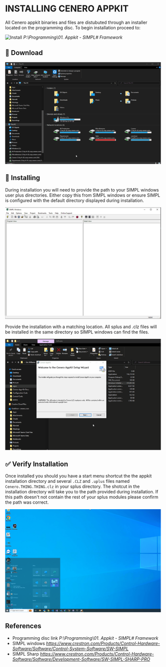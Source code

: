 # INSTALLING CENERO APPKIT

All Cenero appkit binaries and files are distubuted through an installer located on the programming disc.  To begin installation proceed to:

![Install](https://img.shields.io/badge/P:-Appkit-blue) *P:\Programming\01. Appkit - SIMPL# Framework*

## 📩 Download

![Readme Image](./overview.gif)

## 📩 Installing

During installation you will need to provide the path to your SIMPL windows user plus directories. Either copy this from SIMPL windows or ensure SIMPL is configured with the default directory displayed during installation.

![Readme Image](./splus.gif)

Provide the installation with a matching location.  All splus and .clz files will be installed in the same directory so SIMPL windows can find the files.

![Readme Image](./install.gif)

## ✅ Verify Installation

Once installed you should you have a start menu shortcut the the appkit installation directory and several `.CLZ` and `.uplus` files named `Cenero.THING.THING.clz` in your splus directory.  The shotcut in the installation directory will take you to the path provided during installation.  If this path doesn't not contain the rest of your splus modules please confirm the path was correct.

![Readme Image](./verify.gif)

## References

- Programming disc link *P:\Programming\01. Appkit - SIMPL# Framework*
- SIMPL windows *https://www.crestron.com/Products/Control-Hardware-Software/Software/Control-System-Software/SW-SIMPL*
- SIMPL Sharp *https://www.crestron.com/Products/Control-Hardware-Software/Software/Development-Software/SW-SIMPL-SHARP-PRO*